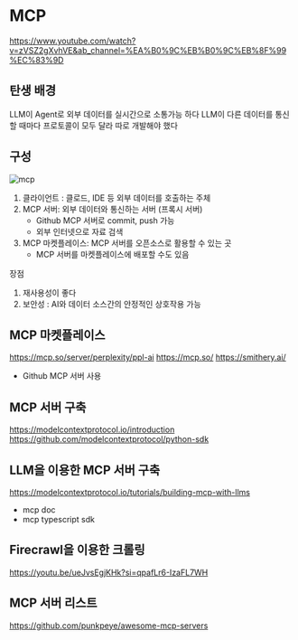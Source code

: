 # MCP

https://www.youtube.com/watch?v=zVSZ2gXvhVE&ab_channel=%EA%B0%9C%EB%B0%9C%EB%8F%99%EC%83%9D

## 탄생 배경
LLM이 Agent로 외부 데이터를 실시간으로 소통가능 하다
LLM이 다른 데이터를 통신할 때마다 프로토콜이 모두 달라 따로 개발해야 했다

## 구성
![mcp](./assets/mcp.png)
1. 클라이언트 : 클로드, IDE 등 외부 데이터를 호출하는 주체
2. MCP 서버: 외부 데이터와 통신하는 서버 (프록시 서버)
    - Github MCP 서버로 commit, push 가능
    - 외부 인터넷으로 자료 검색
3. MCP 마켓플레이스: MCP 서버를 오픈소스로 활용할 수 있는 곳
    - MCP 서버를 마켓플레이스에 배포할 수도 있음
 
장점
1. 재사용성이 좋다
2. 보안성 : AI와 데이터 소스간의 안정적인 상호작용 가능


## MCP 마켓플레이스
https://mcp.so/server/perplexity/ppl-ai
https://mcp.so/
https://smithery.ai/
- Github MCP 서버 사용

## MCP 서버 구축
https://modelcontextprotocol.io/introduction
https://github.com/modelcontextprotocol/python-sdk

## LLM을 이용한 MCP 서버 구축
https://modelcontextprotocol.io/tutorials/building-mcp-with-llms
- mcp doc
- mcp typescript sdk

## Firecrawl을 이용한 크롤링
https://youtu.be/ueJvsEgjKHk?si=qpafLr6-IzaFL7WH

## MCP 서버 리스트
https://github.com/punkpeye/awesome-mcp-servers